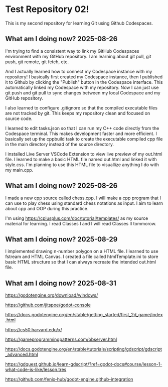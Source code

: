 # Test Repository 02!

This is my second repository for learning Git using Github Codespaces.

## What am I doing now? 2025-08-26

I'm trying to find a consistent way to link my GitHub Codespaces environment with my GitHub repository. I am learning about git pull, git push, git remote, git fetch, etc.

And I actually learned how to connect my Codespace instance with my repository! I basically first created my Codespace instance, then I published it to Github by clicking the "Publish" button in the Codespace interface. This automatically linked my Codespace with my repository. Now I can just use git push and git pull to sync changes between my local Codespace and my GitHub repository.

I also learned to configure .gitignore so that the compiled executable files are not tracked by git. This keeps my repository clean and focused on source code. 

I learned to edit tasks.json so that I can run my C++ code directly from the Codespace terminal. This makes development faster and more efficient. I basically set up the cppbuild task to create the executable compiled cpp file in the main directory instead of the source directory.

I installed Live Server VSCode Extension to view live preview of my out.html file. I learned to make a basic HTML file named out.html and linked it with style.css. I'm planning to use this HTML file to visuallize anything I do with my main.cpp.

## What am I doing now? 2025-08-26

I made a new cpp source called chess.cpp. I will make a cpp program that I can use to play chess using standard chess notations as input. I aim to learn about cpp and OOP during this practice.

I'm using https://cplusplus.com/doc/tutorial/templates/ as my source material for learning. I read Classes I and I will read Classes II tommorow.

## What am I doing now? 2025-08-29

I implemented drawing n-number polygon on a HTML file. I learned to use fstream and HTML Canvas. I created a file called htmlTemplate.ini to store basic HTML structure so that I can always recreate the intended out.html file.


## What am I doing now? 2025-08-31

https://godotengine.org/download/windows/

https://github.com/jitspoe/godot-console

https://docs.godotengine.org/en/stable/getting_started/first_2d_game/index.html

https://cs50.harvard.edu/x/

https://gameprogrammingpatterns.com/observer.html

https://docs.godotengine.org/en/stable/tutorials/scripting/gdscript/gdscript_advanced.html

https://gdquest.github.io/learn-gdscript/?ref=godot-docs#course/lesson-1-what-code-is-like/lesson.tres

https://github.com/fenix-hub/godot-engine.github-integration
